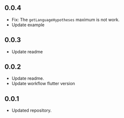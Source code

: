 ## 0.0.4

- Fix: The `getLanguageHypotheses` maximum is not work.
- Update example

## 0.0.3

- Update readme

## 0.0.2

- Update readme.
- Update workflow flutter version

## 0.0.1

- Updated repository.
